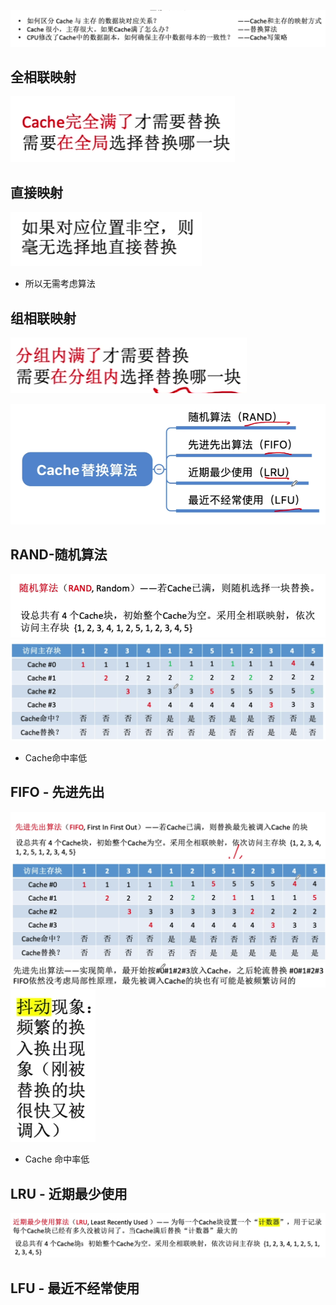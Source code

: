 

![输入图片说明](/imgs/2025-08-09/jlpokrIASmfeu8rP.png)

## 全相联映射
![输入图片说明](/imgs/2025-08-10/3HTQlnCY0KUqoQOr.png)
## 直接映射
![输入图片说明](/imgs/2025-08-10/BSMSnxnGcPCJ0qYa.png)
- 所以无需考虑算法
## 组相联映射
![输入图片说明](/imgs/2025-08-10/SKg5ZQhFPpq9kWb9.png)

![输入图片说明](/imgs/2025-08-10/S9jrgaUk9ZSRX0zg.png)
## RAND-随机算法
![输入图片说明](/imgs/2025-08-10/Nv39KoWfsth2bgkm.png)
![输入图片说明](/imgs/2025-08-10/1Jg6PROd8OnZXQIi.png)
- Cache命中率低
## FIFO - 先进先出
![输入图片说明](/imgs/2025-08-10/A5sgpXLhKmV2Ex2A.png)
![输入图片说明](/imgs/2025-08-10/fA2Rskutrb38O5Js.png)
![输入图片说明](/imgs/2025-08-10/gn10Y3urc60061hQ.png)
![输入图片说明](/imgs/2025-08-10/8NuaIdAXED3m5mue.png)
- Cache 命中率低
## LRU - 近期最少使用
![输入图片说明](/imgs/2025-08-10/8KCLyXjwZE2yp39A.png)
## LFU - 最近不经常使用
<!--stackedit_data:
eyJoaXN0b3J5IjpbMTcyMjU1NjcwMiwtMTI4ODg5MTYyOV19
-->